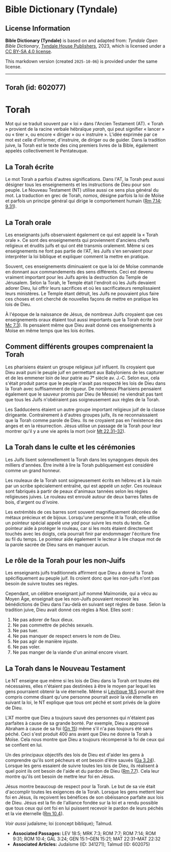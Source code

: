 # Bible Dictionary (Tyndale)

## License Information

**Bible Dictionary (Tyndale)** is based on and adapted from: _Tyndale Open Bible Dictionary_, [Tyndale House Publishers](https://tyndaleopenresources.com/), 2023, which is licensed under a [CC BY-SA 4.0 license](https://creativecommons.org/licenses/by-sa/4.0/legalcode.en).

This markdown version (created `2025-10-06`) is provided under the same license.



--------------------------------

## Torah (id: 602077)

Torah
=====

Mot qui se traduit souvent par « loi » dans l'Ancien Testament (AT). « Torah » provient de la racine verbale hébraïque *yarah*, qui peut signifier « lancer » ou « tirer », ou encore « diriger » ou « instruire ». L'idée exprimée par ce mot est celle d'informer, d'instruire, de diriger ou de guider. Dans la tradition juive, la Torah est le texte des cinq premiers livres de la Bible, également appelés collectivement le Pentateuque.

La Torah écrite
---------------

Le mot Torah a parfois d'autres significations. Dans l'AT, la Torah peut aussi désigner tous les enseignements et les instructions de Dieu pour son peuple. Le Nouveau Testament (NT) utilise aussi ce sens plus général du mot. La traduction en grec de Torah, *nomos*, désigne parfois la loi de Moïse et parfois un principe général qui dirige le comportement humain ([Rm 7\.14](https://ref.ly/Rom7:14); [9\.31](https://ref.ly/Rom9:31)).

**La Torah orale**
------------------

Les enseignants juifs observaient également ce qui est appelé la « Torah orale ». Ce sont des enseignements qui proviennent d'anciens chefs religieux et érudits juifs et qui ont été transmis oralement. Même si ces enseignements ne font pas partie de l'AT, les Juifs s'en servaient pour interpréter la loi biblique et expliquer comment la mettre en pratique.

Souvent, ces enseignements diminuaient ce que la loi de Moïse commande en donnant aux commandements des sens différents. Ceci est devenu vraiment important pour les Juifs après la destruction du Temple de Jérusalem. Selon la Torah, le Temple était l'endroit où les Juifs devaient adorer Dieu, lui offrir leurs sacrifices et où les sacrificateurs remplissaient leurs ministères. Le Temple étant détruit, les Juifs ne pouvaient plus faire ces choses et ont cherché de nouvelles façons de mettre en pratique les lois de Dieu.

À l'époque de la naissance de Jésus, de nombreux Juifs croyaient que ces enseignements oraux étaient tout aussi importants que la Torah écrite (voir [Mc 7\.3](https://ref.ly/Mark7:3)). Ils pensaient même que Dieu avait donné ces enseignements à Moïse en même temps que les lois écrites.

Comment différents groupes comprenaient la Torah
------------------------------------------------

Les pharisiens étaient un groupe religieux juif influent. Ils croyaient que Dieu avait puni le peuple juif en permettant aux Babyloniens de les capturer et de les emmener loin de leur patrie au 7ᵉ siècle av. J.‑C. Selon eux, cela s'était produit parce que le peuple n'avait pas respecté les lois de Dieu dans la Torah avec suffisamment de rigueur. De nombreux Pharisiens pensaient également que le sauveur promis par Dieu (le Messie) ne viendrait pas tant que tous les Juifs n'obéiraient pas soigneusement aux règles de la Torah.

Les Sadducéens étaient un autre groupe important religieux juif de la classe dirigeante. Contrairement à d'autres groupes juifs, ils ne reconnaissaient que la Torah comme parole de Dieu. Ils ne croyaient pas en l'existence des anges et en la résurrection. Jésus utilise un passage de la Torah pour leur montrer qu'il y a une vie après la mort (voir [Mt 22\.31–32](https://ref.ly/Matt22:31-Matt22:32)).

**La Torah dans le culte et les cérémonies**
--------------------------------------------

Les Juifs lisent solennellement la Torah dans les synagogues depuis des milliers d'années. Être invité à lire la Torah publiquement est considéré comme un grand honneur.

Les rouleaux de la Torah sont soigneusement écrits en hébreu et à la main par un scribe spécialement entraîné, qui est appelé un *sofer*. Ces rouleaux sont fabriqués à partir de peaux d'animaux tannées selon les règles religieuses juives. Le rouleau est enroulé autour de deux barres faites de bois, d'argent ou d'ivoire.

Les extrémités de ces barres sont souvent magnifiquement décorées de métaux précieux et de bijoux. Lorsqu'une personne lit la Torah, elle utilise un pointeur spécial appelé une *yad* pour suivre les mots du texte. Ce pointeur aide à protéger le rouleau, car si les mots étaient directement touchés avec les doigts, cela pourrait finir par endommager l'écriture fine au fil du temps. Le pointeur aide également le lecteur à lire chaque mot de la parole sacrée de Dieu sans en manquer aucun.

Le rôle de la Torah pour les non\-Juifs
---------------------------------------

Les enseignants juifs traditionnels affirment que Dieu a donné la Torah spécifiquement au peuple juif. Ils croient donc que les non\-juifs n'ont pas besoin de suivre toutes ses règles.

Cependant, un célèbre enseignant juif nommé Maïmonide, qui a vécu au Moyen Âge, enseignait que les non\-Juifs pouvaient recevoir les bénédictions de Dieu dans l'au\-delà en suivant sept règles de base. Selon la tradition juive, Dieu avait donné ces règles à Noé. Elles sont :

1. Ne pas adorer de faux dieux.
2. Ne pas commettre de péchés sexuels.
3. Ne pas tuer.
4. Ne pas manquer de respect envers le nom de Dieu.
5. Ne pas agir de manière injuste.
6. Ne pas voler.
7. Ne pas manger de la viande d'un animal encore vivant.

La Torah dans le Nouveau Testament
----------------------------------

Le NT enseigne que même si les lois de Dieu dans la Torah ont toutes été nécessaires, elles n'étaient pas destinées à être le moyen par lequel les gens pourraient obtenir la vie éternelle. Même si [Lévitique 18\.5](https://ref.ly/Lev18:5) pourrait être compris comme disant qu'une personne pourrait avoir la vie éternelle en suivant la loi, le NT explique que tous ont péché et sont privés de la gloire de Dieu.

L'AT montre que Dieu a toujours sauvé des personnes qui n'étaient pas parfaites à cause de sa grande bonté. Par exemple, Dieu a approuvé Abraham à cause de sa foi ([Gn 15](https://ref.ly/Gen15:1-Gen15:21)) même s'il n'a pas toujours été sans péché. Ceci s'est produit 400 ans avant que Dieu ne donne la Torah à Moïse. Cela nous montre que Dieu a toujours récompensé la foi de ceux qui se confient en lui.

Un des principaux objectifs des lois de Dieu est d'aider les gens à comprendre qu'ils sont pécheurs et ont besoin d'être sauvés ([Ga 3\.24](https://ref.ly/Gal3:24)). Lorsque les gens essaient de suivre toutes les lois de Dieu, ils réalisent à quel point ils ont besoin de l'aide et du pardon de Dieu ([Rm 7\.7](https://ref.ly/Rom7:7)). Cela leur montre qu'ils ont besoin de mettre leur foi en Jésus.

Jésus montre beaucoup de respect pour la Torah. Le but de sa vie était d'accomplir toutes les exigences de la Torah. Lorsque les gens mettent leur foi en Jésus, ils reçoivent les bénéfices de son obéissance parfaite aux lois de Dieu. Jésus est la fin de l'alliance fondée sur la loi et a rendu possible que tous ceux qui ont foi en lui puissent recevoir le pardon de leurs péchés et la vie éternelle ([Rm 10\.4](https://ref.ly/Rom10:4)).

*Voir aussi* judaïsme; loi (concept biblique); Talmud.

* **Associated Passages:** LEV 18:5; MRK 7:3; ROM 7:7; ROM 7:14; ROM 9:31; ROM 10:4; GAL 3:24; GEN 15:1–GEN 15:21; MAT 22:31–MAT 22:32
* **Associated Articles:** Judaïsme (ID: 341271); Talmud (ID: 602075)

